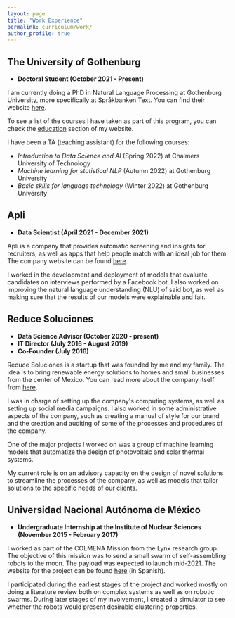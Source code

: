 ```yaml
---
layout: page
title: "Work Experience"
permalink: curriculum/work/
author_profile: true
---
```


## The University of Gothenburg
* **Doctoral Student (October 2021 - Present)**

I am currently doing a PhD in Natural Language Processing at Gothenburg University, more specifically at Språkbanken Text. You can find their website [here](https://spraakbanken.gu.se/).

To see a list of the courses I have taken as part of this program, you can check the [education](../education) section of my website.

I have been a TA (teaching assistant) for the following courses:
*  *Introduction to Data Science and AI* (Spring 2022) at Chalmers University of Technology
*  *Machine learning for statistical NLP* (Autumn 2022) at Gothenburg University
*  *Basic skills for language technology* (Winter 2022) at Gothenburg University


## Apli
* **Data Scientist (April 2021 - December 2021)**

Apli is a company that provides automatic screening and insights for recruiters, as well as apps that help people match with an ideal job for them. The company website can be found [here](https://www.apli.jobs/).

I worked in the development and deployment of models that evaluate candidates on interviews performed by a Facebook bot. I also worked on improving the natural language understanding (NLU) of said bot, as well as making sure that the results of our models were explainable and fair.

## Reduce Soluciones
* **Data Science Advisor (October 2020 - present)**
* **IT Director (July 2016 - August 2019)**
* **Co-Founder (July 2016)**

Reduce Soluciones is a startup that was founded by me and my family. The idea is to bring renewable energy solutions to homes and small businesses from the center of Mexico. You can read more about the company itself from [here](../projects/reduce).

I was in charge of setting up the company's computing systems, as well as setting up social media campaigns. I also worked in some administrative aspects of the company, such as creating a manual of style for our brand and the creation and auditing of some of the processes and procedures of the company.

One of the major projects I worked on was a group of machine learning models that automatize the design of photovoltaic and solar thermal systems.

My current role is on an advisory capacity on the design of novel solutions to streamline the processes of the company, as well as models that tailor solutions to the specific needs of our clients.


## Universidad Nacional Autónoma de México
* **Undergraduate Internship at the Institute of Nuclear Sciences (November 2015 - February 2017)**

I worked as part of the COLMENA Mission from the Lynx research group. The objective of this mission was to send a small swarm of self-assembling robots to the moon. The payload was expected to launch mid-2021. The website for the project can be found [here](http://epistemia.nucleares.unam.mx/web?name=linx&page=56) (in Spanish).

I participated during the earliest stages of the project and worked mostly on doing a literature review both on complex systems as well as on robotic swarms. During later stages of my involvement, I created a simulator to see whether the robots would present desirable clustering properties.